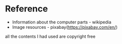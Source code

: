 # Reference

- Information about the computer parts - wikipedia
- Image resources - pixabay(https://pixabay.com/en/)

all the contents I had used are copyright free
